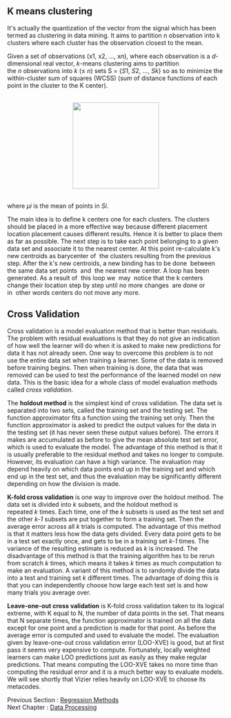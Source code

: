 K means clustering
------

It's actually the quantization of the vector from the signal which has
been termed as clustering in data mining. It aims to partition n
observation into k clusters where each cluster has the observation
closest to the mean.

Given a set of observations (x1, x2, …, x*n*), where each observation is
a *d*-dimensional real vector, *k*-means clustering aims to partition
the *n* observations into *k* (≤ *n*) sets S = {*S*1, *S*2, …, *Sk*} so
as to minimize the within-cluster sum of squares (WCSS) (sum of distance
functions of each point in the cluster to the K center).

<div align="center"><br><img src="http://i.imgur.com/syng6fM.png" width="200"" /> </div><br>



where *μi* is the mean of points in *Si*.

The main idea is to define k centers one for each clusters. The clusters
should be placed in a more effective way because different placement
location placement causes different results. Hence it is better to place
them as far as possible. The next step is to take each point belonging
to a given data set and associate it to the nearest center. At this
point re-calculate k's new centroids as barycenter of  the clusters
resulting from the previous step. After the k's new centroids, a new
binding has to be done  between  the same data set points  and  the
nearest new center. A loop has been generated. As a result of  this loop
we  may  notice that the k centers change their location step by step
until no more changes  are done or  in  other words centers do not move
any more.

Cross Validation
-----

Cross validation is a model evaluation method that is better than
residuals. The problem with residual evaluations is that they do not
give an indication of how well the learner will do when it is asked to
make new predictions for data it has not already seen. One way to
overcome this problem is to not use the entire data set when training a
learner. Some of the data is removed before training begins. Then when
training is done, the data that was removed can be used to test the
performance of the learned model on new data. This is the basic idea for
a whole class of model evaluation methods called *cross validation*.

The **holdout method** is the simplest kind of cross validation. The
data set is separated into two sets, called the training set and the
testing set. The function approximator fits a function using the
training set only. Then the function approximator is asked to predict
the output values for the data in the testing set (it has never seen
these output values before). The errors it makes are accumulated as
before to give the mean absolute test set error, which is used to
evaluate the model. The advantage of this method is that it is usually
preferable to the residual method and takes no longer to compute.
However, its evaluation can have a high variance. The evaluation may
depend heavily on which data points end up in the training set and which
end up in the test set, and thus the evaluation may be significantly
different depending on how the division is made.

**K-fold cross validation** is one way to improve over the holdout
method. The data set is divided into *k* subsets, and the holdout method
is repeated *k* times. Each time, one of the *k* subsets is used as the
test set and the other *k-1* subsets are put together to form a training
set. Then the average error across all *k* trials is computed. The
advantage of this method is that it matters less how the data gets
divided. Every data point gets to be in a test set exactly once, and
gets to be in a training set *k-1* times. The variance of the resulting
estimate is reduced as *k* is increased. The disadvantage of this method
is that the training algorithm has to be rerun from scratch *k* times,
which means it takes *k* times as much computation to make an
evaluation. A variant of this method is to randomly divide the data into
a test and training set *k* different times. The advantage of doing this
is that you can independently choose how large each test set is and how
many trials you average over.

**Leave-one-out cross validation** is K-fold cross validation taken to
its logical extreme, with K equal to N, the number of data points in the
set. That means that N separate times, the function approximator is
trained on all the data except for one point and a prediction is made
for that point. As before the average error is computed and used to
evaluate the model. The evaluation given by leave-one-out cross
validation error (LOO-XVE) is good, but at first pass it seems very
expensive to compute. Fortunately, locally weighted learners can make
LOO predictions just as easily as they make regular predictions. That
means computing the LOO-XVE takes no more time than computing the
residual error and it is a much better way to evaluate models. We will
see shortly that Vizier relies heavily on LOO-XVE to choose its
metacodes.

Previous Section : [Regression Methods ](met-regression2)<br>
Next Chapter : [Data Processing](dp-intro)
